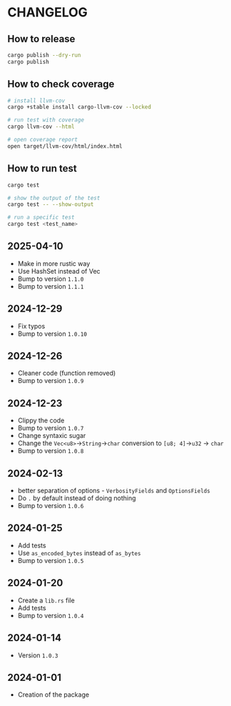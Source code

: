 # CHANGELOG

## How to release

```sh
cargo publish --dry-run
cargo publish
```

## How to check coverage

```sh
# install llvm-cov
cargo +stable install cargo-llvm-cov --locked

# run test with coverage
cargo llvm-cov --html

# open coverage report
open target/llvm-cov/html/index.html
```

## How to run test

```sh
cargo test

# show the output of the test
cargo test -- --show-output

# run a specific test
cargo test <test_name>
```

## 2025-04-10

- Make in more rustic way
- Use HashSet instead of Vec
- Bump to version `1.1.0`
- Bump to version `1.1.1`

## 2024-12-29

- Fix typos
- Bump to version `1.0.10`

## 2024-12-26

- Cleaner code (function removed)
- Bump to version `1.0.9`

## 2024-12-23

- Clippy the code
- Bump to version `1.0.7`
- Change syntaxic sugar
- Change the `Vec<u8>`->`String`->`char` conversion to `[u8; 4]`->`u32` -> `char`
- Bump to version `1.0.8`

## 2024-02-13

- better separation of options - `VerbosityFields` and `OptionsFields`
- Do `.` by default instead of doing nothing
- Bump to version `1.0.6`

## 2024-01-25

- Add tests
- Use `as_encoded_bytes` instead of `as_bytes`
- Bump to version `1.0.5`

## 2024-01-20

- Create a `lib.rs` file
- Add tests
- Bump to version `1.0.4`

## 2024-01-14

- Version `1.0.3`

## 2024-01-01

- Creation of the package
